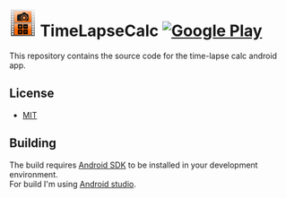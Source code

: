 # <a href="https://play.google.com/store/apps/details?id=net.mojeto.timelapsecalc.app" alt="logo" title="Download from Google Play"><img src="https://raw.githubusercontent.com/mojeto/TimeLapseCalc/master/app/src/main/res/drawable-mdpi/ic_launcher.png"></a> TimeLapseCalc [![Google Play](http://developer.android.com/images/brand/en_generic_rgb_wo_45.png)](https://play.google.com/store/apps/details?id=net.mojeto.timelapsecalc.app) 

This repository contains the source code for the time-lapse calc android app.

## License

* [MIT](/LICENSE?raw=true)

## Building

The build requires [Android SDK](http://developer.android.com/sdk/index.html)
to be installed in your development environment.   
For build I'm using [Android studio](https://developer.android.com/sdk/installing/studio.html).
